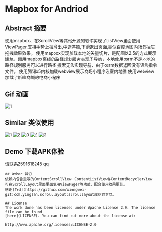 # Mapbox for Andriod
## Abstract 摘要
使用mapbox、在ScrollView等其他开源的软件实现了ListView里面使用ViewPager.支持手势上拉滑出,中途停顿,下滑退出页面,类似百度地图内场景抽屉拖拽效果效果。
使用mapbox实现加载本地的矢量切片，是配图以2.5的方式展示建筑、调用mapbox离线的路径规划服务实现了导航，本地使用osrm不是本地的路径规划服务可以进行路径
搜索无法实现导航，由于osrm数据返回没有语言指令文件。
使用腾讯x5内核加载webview展示商场小程序及室内地图
使用webview加载了新峰商城的电商小程序

## Gif 动画
![1](https://github.com/yingLanNull/ScrollLayout/blob/master/Show/demo.gif)

## Similar 类似使用
![1](https://github.com/kangkangzmm/mapbox-andriod/blob/main/Show/home.jpg)
![2](https://github.com/kangkangzmm/mapbox-andriod/blob/main/Show/point.jpg)
![3](https://github.com/kangkangzmm/mapbox-andriod/blob/main/Show/nva.jpg)
![2](https://github.com/kangkangzmm/mapbox-andriod/blob/main/Show/scorroll.jpg)
![3](https://github.com/kangkangzmm/mapbox-andriod/blob/main/Show/webviewscorroll.jpg)


## Demo 下载APK体验
请联系2591618245 qq




```
## Other 其它
依赖内包含重写的ContentScrollView、ContentListView与ContentRecyclerView
可在ScrollLayout里面里面使用ViewPager等功能，配合使用效果更佳。
感谢[Ted](https://github.com/xiongwei-git)com.yinglan.scrolllayout:scrolllayout库给的方向。

## License
The work done has been licensed under Apache License 2.0. The license file can be found
[here](LICENSE). You can find out more about the license at:

http://www.apache.org/licenses/LICENSE-2.0

